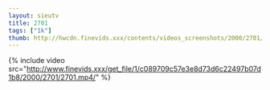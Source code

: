 ```yaml
--- 
layout: sieutv
title: 2701
tags: ["1k"]
thumb: http://hwcdn.finevids.xxx/contents/videos_screenshots/2000/2701/preview.mp4.jpg
---
```

{% include video src="http://www.finevids.xxx/get_file/1/c089709c57e3e8d73d6c22497b07d1b8/2000/2701/2701.mp4/" %} 
